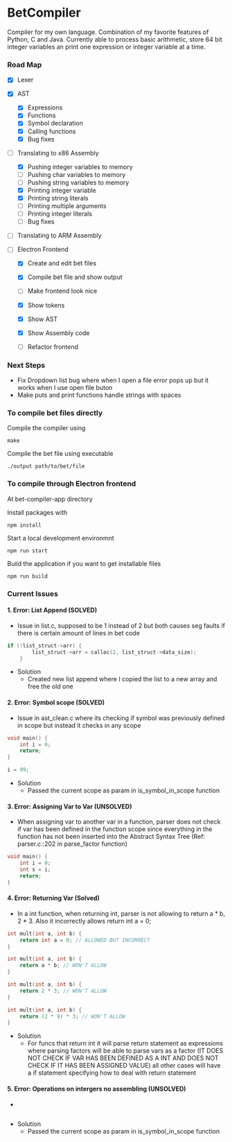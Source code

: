 # BetCompiler
Compiler for my own language. Combination of my favorite features of Python, C and Java. Currently able to process basic arithmetic, store 64 bit integer variables an print one expression or integer variable at a time.

### Road Map
- [x] Lexer

- [x] AST
  - [x] Expressions
  - [x] Functions
  - [x] Symbol declaration 
  - [x] Calling functions
  - [x] Bug fixes

- [ ] Translating to x86 Assembly
    - [x] Pushing integer variables to memory
    - [ ] Pushing char variables to memory
    - [ ] Pushing string variables to memory
    - [x] Printing integer variable
    - [x] Printing string literals
    - [ ] Printing multiple arguments
    - [ ] Printing integer literals 
    - [ ] Bug fixes
- [ ] Translating to ARM Assembly
- [ ] Electron Frontend
    - [x] Create and edit bet files
    - [x] Compile bet file and show output
    - [ ] Make frontend look nice
    - [x] Show tokens
    - [x] Show AST
    - [x] Show Assembly code
    - [ ] Refactor frontend


### Next Steps
- Fix Dropdown list bug where when I open a file error pops up but it works when I use open file buton
- Make puts and print functions handle strings with spaces


### To compile bet files directly

Compile the compiler using

`make`

Compile the bet file using executable

`./output path/to/bet/file`

### To compile through Electron frontend
At bet-compiler-app directory

Install packages with

`npm install`

Start a local development environmnt

`npm run start`

Build the application if you want to get installable files

`npm run build`
### Current Issues

#### 1. Error: List Append (SOLVED)
- Issue in list.c, supposed to be 1 instead of 2 but both causes seg faults if there is certain amount of lines in bet code

```c
if (!list_struct->arr) {
        list_struct->arr = calloc(2, list_struct->data_size);
    }
```
-  Solution
    - Created new list append where I copied the list to a new array and free the old one


#### 2. Error: Symbol scope (SOLVED)
- Issue in ast_clean.c where its checking if symbol was previously defined in scope but instead it checks in any scope

```c
void main() {
    int i = 0;
    return;
}

i = 99;
```
 - Solution
    - Passed the current scope as param in is_symbol_in_scope function

#### 3. Error: Assigning Var to Var (UNSOLVED)
- When assigning var to another var in a function, parser does not check if var has been defined in the function scope
  since everything in the function has not been inserted into the Abstract Syntax Tree (Ref: parser.c::202 in parse_factor function)

```c
void main() {
    int i = 0;
    int s = i;
    return;
}
```

#### 4. Error: Returning Var (Solved)
- In a int function, when returning int, parser is not allowing to return a * b, 2 * 3. Also it incorrectly allows
  return int a = 0;

```c
int mult(int a, int b) {
    return int a = 0; // ALLOWED BUT INCORRECT
}

int mult(int a, int b) {
    return a * b; // WON'T ALLOW
}

int mult(int a, int b) {
    return 2 * 3; // WON'T ALLOW
}

int mult(int a, int b) {
    return (2 * 9) * 3; // WON'T ALLOW
}
```

- Solution
    - For funcs that return int it will parse return statement as expressions where parsing factors will be able to parse
      vars as a factor (IT DOES NOT CHECK IF VAR HAS BEEN DEFINED AS A INT AND DOES NOT CHECK IF IT HAS BEEN ASSIGNED VALUE)
      all other cases will have a if statement specifying how to deal with return statement

#### 5. Error: Operations on intergers no assembling (UNSOLVED)
- 
```c

```
 - Solution
    - Passed the current scope as param in is_symbol_in_scope function

